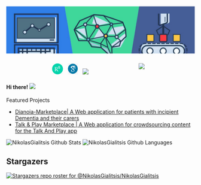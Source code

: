 # [![nikyal header](https://github.com/NikolasGialitsis/NikolasGialitsis/blob/main/mybanner.jpg)](https://www.linkedin.com/in/nikolasgialitsis/)

<p>
  <a href="https://waylonwalker.com/latest-story.png"><img width="150" align='right' src="https://waylonwalker.com/latest-story.png"></a>
</p>


<p align='center'>
<a href="https://www.researchgate.net/profile/Nikolaos_Gialitsis//"><img height="30" src="https://github.com/NikolasGialitsis/NikolasGialitsis/blob/main/researchgate.png?raw=true"></a>&nbsp;&nbsp;
<a href="https://scholar.google.com/citations?user=8ZrzZ2wAAAAJ&hl=el//"><img height="30" src="https://github.com/NikolasGialitsis/NikolasGialitsis/blob/main/google scholar.png?raw=true"></a>&nbsp;&nbsp;
<a href="https://www.linkedin.com/in/nikolasgialitsis//"><img height="30" src="https://github.com/WaylonWalker/WaylonWalker/blob/main/icon/linkedin.png?raw=true"></a> &nbsp;&nbsp;




#### Hi there! <img src="https://raw.githubusercontent.com/MartinHeinz/MartinHeinz/master/wave.gif" width="30px">

<!--
**NikolasGialitsis/NikolasGialitsis** is a ✨ _special_ ✨ repository because its `README.md` (this file) appears on your GitHub profile.
-->



<!-- [Check out my latest free-time project/A Machine Learning Newspaper!](https://github.com/NikolasGialitsis/ML_NewsPaper) -->
<!-- 
- 🔭 I’m currently working on *
- 🌱 I’m currently learning about *Vue.js* and *Non-metric Similarity Search*
- 👯 If you are a greek student interested in cognitive sciences and/or promoting interdisciplinarity check out <a href="https://www.cognihub.gr">CogniHub</a>
 -->
Featured Projects
* [Dianoia-Marketplace| A Web application for patients with incipient Dementia and their carers](https://github.com/NikolasGialitsis/Dianoia-Marketplace)
* [Talk & Play Marketplace | A Web application for crowdsourcing content for the Talk And Play app](https://github.com/NikolasGialitsis/Talk-And-Play-Marketplace)

![NikolasGialitsis Github Stats](https://github-readme-stats.vercel.app/api?username=NikolasGialitsis&show_icons=true&theme=radical)
![NikolasGialitsis Github Languages](https://github-readme-stats.vercel.app/api/top-langs?username=NikolasGialitsis&show_icons=true&theme=radical)


## Stargazers

[![Stargazers repo roster for @NikolasGialitsis/NikolasGialitsis](https://reporoster.com/stars/NikolasGialitsis/NikolasGialitsis)](https://github.com/NikolasGialitsis/NikolasGialitsis/stargazers)

